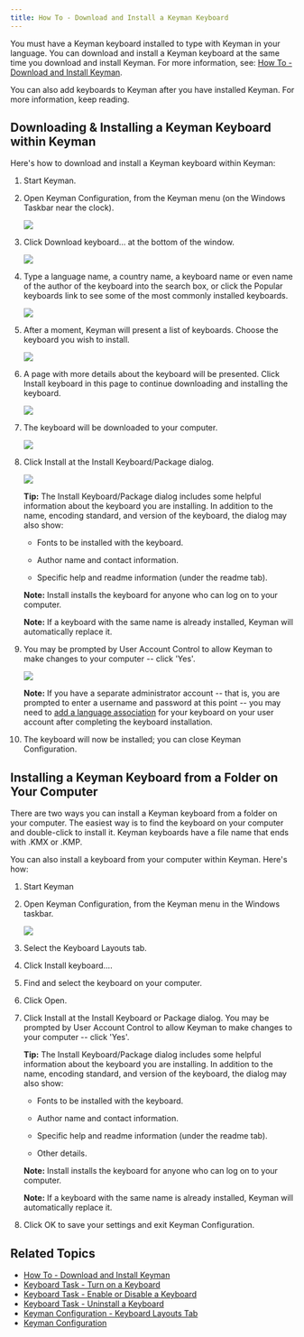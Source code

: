 ```yaml
---
title: How To - Download and Install a Keyman Keyboard
---
```


You must have a Keyman keyboard installed to type with Keyman in your
language. You can download and install a Keyman keyboard at the same
time you download and install Keyman. For more information, see:
[How To - Download and Install Keyman](download-and-install-keyman).

You can also add keyboards to Keyman after you have installed Keyman.
For more information, keep reading.

## Downloading & Installing a Keyman Keyboard within Keyman

Here's how to download and install a Keyman keyboard within Keyman:

1.  Start Keyman.

2.  Open Keyman Configuration, from the Keyman menu (on the Windows
    Taskbar near the clock).

    ![](../desktop_images/start_tray.png)

3.  Click Download keyboard… at the bottom of the window.

    ![](../desktop_images/download-keyboard-step0.png)

4.  Type a language name, a country name, a keyboard name or even name of
    the author of the keyboard into the search box, or click the Popular
    keyboards link to see some of the most commonly installed keyboards.

    ![](../desktop_images/download-keyboard-step1.png)

5.  After a moment, Keyman will present a list of keyboards. Choose the
    keyboard you wish to install.

    ![](../desktop_images/download-keyboard-step2.png)

6.  A page with more details about the keyboard will be presented.
    Click Install keyboard in this page to continue downloading and
    installing the keyboard.

    ![](../desktop_images/download-keyboard-step3.png)

7.  The keyboard will be downloaded to your computer.

    ![](../desktop_images/download-keyboard-step4.png)

8.  Click Install at the Install Keyboard/Package dialog.

    ![](../desktop_images/download-keyboard-step5.png)

    **Tip:** The Install Keyboard/Package dialog includes some helpful
    information about the keyboard you are installing. In addition to
    the name, encoding standard, and version of the keyboard, the dialog
    may also show:
    -   Fonts to be installed with the keyboard.

    -   Author name and contact information.

    -   Specific help and readme information (under the readme tab).

    **Note:** Install installs the keyboard for anyone who can log on to your
    computer.

    **Note:** If a keyboard with the same name is already installed, Keyman will
    automatically replace it.

9.  You may be prompted by User Account Control to allow
    Keyman to make changes to your computer -- click 'Yes'.

    ![](../desktop_images/download-keyboard-step6.png)

    **Note:** If you have a separate administrator account -- that is, you are
    prompted to enter a username and password at this point -- you may need to
    [add a language association](configure-computer) for your keyboard on your
    user account after completing the keyboard installation.

10. The keyboard will now be installed; you can close Keyman Configuration.

## Installing a Keyman Keyboard from a Folder on Your Computer

There are two ways you can install a Keyman keyboard from a folder on
your computer. The easiest way is to find the keyboard on your computer
and double-click to install it. Keyman keyboards have a file name that
ends with .KMX or .KMP.

You can also install a keyboard from your computer within Keyman. Here's
how:

1.  Start Keyman

2.  Open Keyman Configuration, from the Keyman menu in the Windows
    taskbar.

    ![](../desktop_images/start_tray.png)

3.  Select the Keyboard Layouts tab.

4.  Click Install keyboard….

5.  Find and select the keyboard on your computer.

6.  Click Open.

7.  Click Install at the Install Keyboard or Package dialog. You may be
    prompted by User Account Control to allow Keyman to make changes to
    your computer -- click 'Yes'.

    **Tip:** The Install Keyboard/Package dialog includes some helpful
    information about the keyboard you are installing. In addition to
    the name, encoding standard, and version of the keyboard, the dialog
    may also show:
    -   Fonts to be installed with the keyboard.

    -   Author name and contact information.

    -   Specific help and readme information (under the readme tab).

    -   Other details.

    **Note:** Install installs the keyboard for anyone who can log on to your computer.

    **Note:** If a keyboard with the same name is already installed, Keyman will
    automatically replace it.

8.  Click OK to save your settings and exit Keyman Configuration.

## Related Topics

-   [How To - Download and Install Keyman](download-and-install-keyman)
-   [Keyboard Task - Turn on a Keyboard](../basic/select-keyboard)
-   [Keyboard Task - Enable or Disable a Keyboard](../basic/enable-or-disable-keyboard)
-   [Keyboard Task - Uninstall a Keyboard](../basic/uninstall-keyboard)
-   [Keyman Configuration - Keyboard Layouts Tab](../basic/config/keyboards)
-   [Keyman Configuration](../basic/config/)

